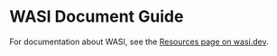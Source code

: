 # WASI Document Guide

For documentation about WASI, see the [Resources page on wasi.dev].

[Resources page on wasi.dev]: https://wasi.dev/resources

